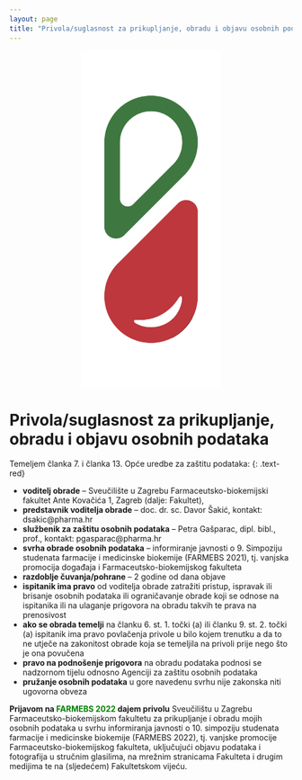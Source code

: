 ```yaml
---
layout: page
title: "Privola/suglasnost za prikupljanje, obradu i objavu osobnih podataka"
---
```



<img src='img/logo.png' alt='FARMEBS' width='250' 
	style="display: block; margin-left: auto; margin-right: auto" />


# Privola/suglasnost za prikupljanje, obradu i objavu osobnih podataka

Temeljem članka 7. i članka 13. Opće uredbe za zaštitu podataka:
 {: .text-red}

- **voditelj obrade** – Sveučilište u Zagrebu Farmaceutsko-biokemijski fakultet Ante Kovačića 1, Zagreb (dalje: Fakultet),
- **predstavnik voditelja obrade** – doc. dr. sc. Davor Šakić, kontakt: dsakic<span >@</span><span>p</span><span>h</span><span>a</span><span>r</span><span>m</span><span>a</span><span >.</span><span>h</span><span>r</span>
- **službenik za zaštitu osobnih podataka** – Petra Gašparac, dipl. bibl., prof., kontakt: pgasparac<span >@</span><span>p</span><span>h</span><span >a</span><span>r</span><span>m</span><span>a</span><span>.</span ><span>h</span><span>r</span>
- **svrha obrade osobnih podataka** – informiranje javnosti o 9. Simpoziju studenata farmacije i medicinske biokemije (FARMEBS 2021), tj. vanjska promocija događaja i Farmaceutsko-biokemijskog fakulteta
- **razdoblje čuvanja/pohrane** – 2 godine od dana objave
- **ispitanik ima pravo** od voditelja obrade zatražiti pristup, ispravak ili brisanje osobnih podataka ili ograničavanje obrade koji se odnose na ispitanika ili na ulaganje prigovora na obradu takvih te prava na prenosivost
- **ako se obrada temelji** na članku 6. st. 1. točki (a) ili članku 9. st. 2. točki (a) ispitanik ima pravo povlačenja privole u bilo kojem trenutku a da to ne utječe na zakonitost obrade koja se temeljila na privoli prije nego što je ona povučena
- **pravo na podnošenje prigovora** na obradu podataka podnosi se nadzornom tijelu odnosno Agenciji za zaštitu osobnih podataka
- **pružanje osobnih podataka** u gore navedenu svrhu nije zakonska niti ugovorna obveza 


**Prijavom na <span style='color:green'>FARMEBS 2022</span> dajem privolu** Sveučilištu u Zagrebu Farmaceutsko-biokemijskom fakultetu za prikupljanje i obradu mojih osobnih podataka u svrhu informiranja javnosti o 10. simpoziju studenata farmacije i medicinske biokemije (FARMEBS 2022), tj. vanjske promocije Farmaceutsko-biokemijskog fakulteta, uključujući objavu podataka i fotografija u stručnim glasilima, na mrežnim stranicama Fakulteta i drugim medijima te na (sljedećem) Fakultetskom vijeću.